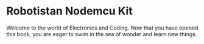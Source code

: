 # Robotistan Nodemcu Kit
Welcome to the world of Electronics and Coding. Now that you have opened this book, you are eager to swim in the sea of wonder and learn new things. 
